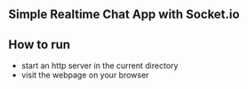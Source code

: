 ## Simple Realtime Chat App with Socket.io

## How to run
* start an http server in the current directory 
* visit the webpage on your browser
